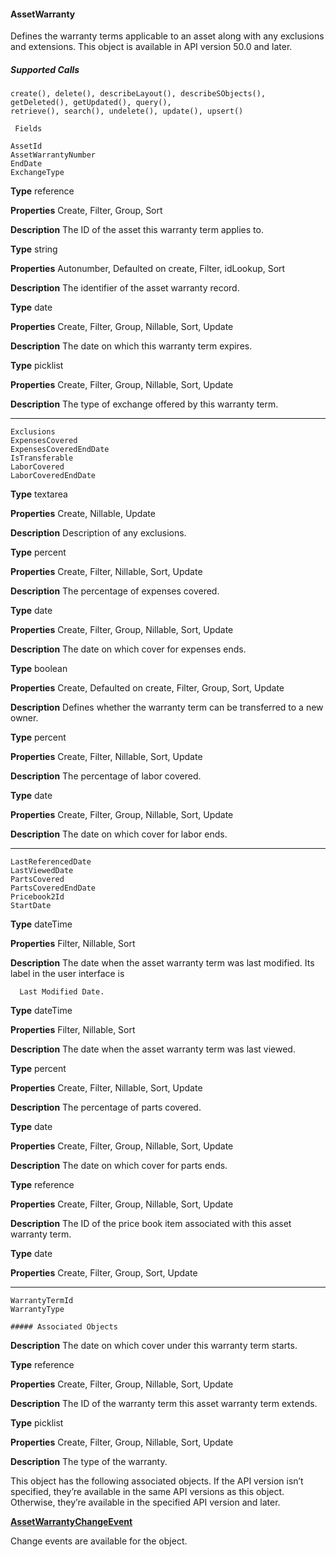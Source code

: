 #### AssetWarranty

Defines the warranty terms applicable to an asset along with any exclusions and extensions. This object is available in API version 50.0
and later.

##### Supported Calls
```
create(), delete(), describeLayout(), describeSObjects(), getDeleted(), getUpdated(), query(),
retrieve(), search(), undelete(), update(), upsert()

 Fields

```
```
AssetId
AssetWarrantyNumber
EndDate
ExchangeType

```

**Type**
reference

**Properties**
Create, Filter, Group, Sort

**Description**
The ID of the asset this warranty term applies to.

**Type**
string

**Properties**
Autonumber, Defaulted on create, Filter, idLookup, Sort

**Description**
The identifier of the asset warranty record.

**Type**
date

**Properties**
Create, Filter, Group, Nillable, Sort, Update

**Description**
The date on which this warranty term expires.

**Type**
picklist

**Properties**
Create, Filter, Group, Nillable, Sort, Update

**Description**
The type of exchange offered by this warranty term.


-----

```
Exclusions
ExpensesCovered
ExpensesCoveredEndDate
IsTransferable
LaborCovered
LaborCoveredEndDate

```

**Type**
textarea

**Properties**
Create, Nillable, Update

**Description**
Description of any exclusions.

**Type**
percent

**Properties**
Create, Filter, Nillable, Sort, Update

**Description**
The percentage of expenses covered.

**Type**
date

**Properties**
Create, Filter, Group, Nillable, Sort, Update

**Description**
The date on which cover for expenses ends.

**Type**
boolean

**Properties**
Create, Defaulted on create, Filter, Group, Sort, Update

**Description**
Defines whether the warranty term can be transferred to a new owner.

**Type**
percent

**Properties**
Create, Filter, Nillable, Sort, Update

**Description**
The percentage of labor covered.

**Type**
date

**Properties**
Create, Filter, Group, Nillable, Sort, Update

**Description**
The date on which cover for labor ends.


-----

```
LastReferencedDate
LastViewedDate
PartsCovered
PartsCoveredEndDate
Pricebook2Id
StartDate

```

**Type**
dateTime

**Properties**
Filter, Nillable, Sort

**Description**
The date when the asset warranty term was last modified. Its label in the user interface is
```
  Last Modified Date.

```
**Type**
dateTime

**Properties**
Filter, Nillable, Sort

**Description**
The date when the asset warranty term was last viewed.

**Type**
percent

**Properties**
Create, Filter, Nillable, Sort, Update

**Description**
The percentage of parts covered.

**Type**
date

**Properties**
Create, Filter, Group, Nillable, Sort, Update

**Description**
The date on which cover for parts ends.

**Type**
reference

**Properties**
Create, Filter, Group, Nillable, Sort, Update

**Description**
The ID of the price book item associated with this asset warranty term.

**Type**
date

**Properties**
Create, Filter, Group, Sort, Update


-----

```
WarrantyTermId
WarrantyType

##### Associated Objects

```

**Description**
The date on which cover under this warranty term starts.

**Type**
reference

**Properties**
Create, Filter, Group, Nillable, Sort, Update

**Description**
The ID of the warranty term this asset warranty term extends.

**Type**
picklist

**Properties**
Create, Filter, Group, Nillable, Sort, Update

**Description**
The type of the warranty.


This object has the following associated objects. If the API version isn’t specified, they’re available in the same API versions as this object.
Otherwise, they’re available in the specified API version and later.

**[AssetWarrantyChangeEvent](https://developer.salesforce.com/docs/atlas.en-us.254.0.object_reference.meta/object_reference/sforce_api_associated_objects_change_event.htm)**

Change events are available for the object.
